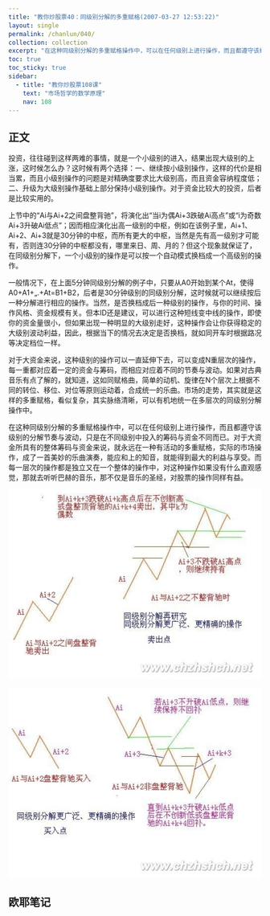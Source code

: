 ```yaml
---
title: "教你炒股票40：同级别分解的多重赋格(2007-03-27 12:53:22)"
layout: single
permalink: /chanlun/040/
collection: collection
excerpt: "在这种同级别分解的多重赋格操作中，可以在任何级别上进行操作，而且都遵守该级别的分解节奏与波动，只是在不同级别中投入的筹码与资金不同而已。对于大资金所具有的整体筹码与资金来说，就永远在一种有活动的多重赋格，实际的市场操作，成了一首美妙的乐曲演奏，能应和上的知音，就能得到最大的利益与享受。"
toc: true
toc_sticky: true
sidebar:
  - title: "教你炒股票108课"
    text: "市场哲学的数学原理"
    nav: 108
---
```

## 正文

投资，往往碰到这样两难的事情，就是一个小级别的进入，结果出现大级别的上涨，这时候怎么办？这时候有两个选择：一、继续按小级别操作，这样的代价是相当累，而且小级别操作的问题是对精确度要求比大级别高，而且资金容纳程度低；二、升级为大级别操作基础上部分保持小级别操作。对于资金比较大的投资，后者是比较实用的。

上节中的“Ai与Ai+2之间盘整背驰”，将演化出“当i为偶Ai+3跌破Ai高点”或“i为奇数Ai+3升破Ai低点”；因而相应演化出高一级别的中枢，例如在该例子里，Ai+1、Ai+2、Ai+3就是30分钟的中枢，而所有更大的中枢，当然是先有高一级别才可能有，否则连30分钟的中枢都没有，哪里来日、周、月的？但这个现象就保证了，在同级别分解下，一个小级别的操作是可以按一个自动模式换档成一个高级别的操作。

一般情况下，在上面5分钟同级别分解的例子中，只要从A0开始到某个At，使得A0+A1+„.+At=B1+B2，后者是30分钟级别的同级别分解，这时候就可以继续按后一种分解进行相应的操作。当然，是否换档成后一种级别的操作，与你的时间、操作风格、资金规模有关。但本ID还是建议，可以进行这种短线变中线的操作，即使你的资金量很小，但如果出现一种明显的大级别走好，这种操作会让你获得稳定的大级别波动利益，因此，根据当下的情况去决定是否换档，就如同开车时根据路况等决定档位一样。

对于大资金来说，这种级别的操作可以一直延伸下去，可以变成N重层次的操作，每一重都对应着一定的资金与筹码，而相应对应着不同的节奏与波动。如果对古典音乐有点了解的，就知道，这如同赋格曲，简单的动机、旋律在N个层次上根据不同的转位、移位、对位等原则运动着，合成统一的乐曲。市场的走势，其实就是这样的多重赋格，看似复杂，其实脉络清晰，可以有机地统一在多层次的同级别分解操作中。

在这种同级别分解的多重赋格操作中，可以在任何级别上进行操作，而且都遵守该级别的分解节奏与波动，只是在不同级别中投入的筹码与资金不同而已。对于大资金所具有的整体筹码与资金来说，就永远在一种有活动的多重赋格，实际的市场操作，成了一首美妙的乐曲演奏，能应和上的知音，就能得到最大的利益与享受。而每一层次的操作都是独立又在一个整体的操作中，对这种操作如果没有什么直观感觉，那就去听听巴赫的音乐，那不仅是音乐的圣经，对股票的操作同样有益。

![A](/assets/images/1690501136932.jpg)

![A](/assets/images/1690501149745.jpg)



## 欧耶笔记
